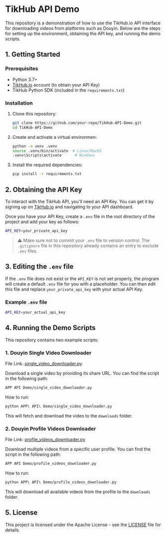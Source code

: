 # TikHub API Demo

This repository is a demonstration of how to use the TikHub.io API interface for downloading videos from platforms such as Douyin. Below are the steps for setting up the environment, obtaining the API key, and running the demo scripts.

## 1. Getting Started

### Prerequisites

- Python 3.7+
- [TikHub.io](https://tikhub.io) account (to obtain your API Key)
- TikHub Python SDK (included in the `requirements.txt`)

### Installation

1. Clone this repository:
   
   ```bash
   git clone https://github.com/your-repo/TikHub-API-Demo.git
   cd TikHub-API-Demo
   ```
2. Create and activate a virtual environmen:
   
   ```bash
   python -m venv .venv
   source .venv/bin/activate  # Linux/MacOS
   .venv\Scripts\activate      # Windows
   ```
3. Install the required dependencies:
   
   ```bash
   pip install -r requirements.txt
   ```

## 2. Obtaining the API Key

To interact with the TikHub API, you'll need an API Key. You can get it by signing up on [TikHub.io](https://tikhub.io) and navigating to your API dashboard.

Once you have your API Key, create a `.env` file in the root directory of the project and add your key as follows:

```bash
API_KEY=your_private_api_key
```

> ⚠️ Make sure not to commit your `.env` file to version control. The `.gitignore` file in this repository already contains an entry to exclude `.env` files.

## 3. Editing the `.env` file

If the `.env` file does not exist or the `API_KEY` is not set properly, the program will create a default `.env` file for you with a placeholder. You can then edit this file and replace `your_private_api_key` with your actual API Key.

### Example `.env` file

```bash
API_KEY=your_actual_api_key
```

## 4. Running the Demo Scripts

This repository contains two example scripts:

### 1. Douyin Single Video Downloader

File Link: [single_video_downloader.py](https://github.com/TikHubIO/TikHub-API-Demo/blob/main/Douyin/APP%20API%20Demo/single_video_downloader.py)

Download a single video by providing its share URL. You can find the script in the following path:

```bash
APP API Demo/single_video_downloader.py
```

How to run:

```bash
python APP\ API\ Demo/single_video_downloader.py
```

This will fetch and download the video to the `downloads` folder.

### 2. Douyin Profile Videos Downloader

File Link:  [profile_videos_downloader.py](https://github.com/TikHubIO/TikHub-API-Demo/blob/main/Douyin/APP%20API%20Demo/profile_videos_downloader.py)

Download multiple videos from a specific user profile. You can find the script in the following path:

```bash
APP API Demo/profile_videos_downloader.py
```

How to run:

```bash
python APP\ API\ Demo/profile_videos_downloader.py
```

This will download all available videos from the profile to the `downloads` folder.

## 5. License

This project is licensed under the Apache License - see the [LICENSE](https://github.com/TikHubIO/TikHub-API-Demo/blob/main/LICENSE) file for details.
